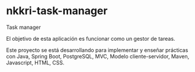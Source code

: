 # nkkri-task-manager
Task manager


El objetivo de esta aplicación es funcionar como un gestor de tareas.


Este proyecto se está desarrollando para implementar y enseñar prácticas con Java, Spring Boot, PostgreSQL, MVC, Modelo cliente-servidor, Maven, Javascript, HTML, CSS.
